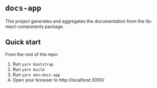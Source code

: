 # `docs-app`

This project generates and aggregates the documentation from the lib-react-components package.

## Quick start

From the root of the repo:

1. Run `yarn bootstrap`
1. Run `yarn build`
1. Run `yarn dev:docs-app`
1. Open your browser to http://localhost:3000/
